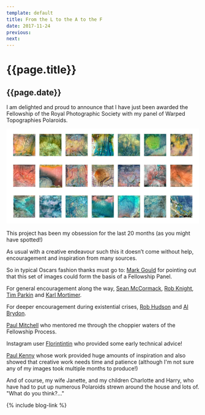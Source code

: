 ```yaml
---
template: default
title: From the L to the A to the F
date: 2017-11-24
previous:
next:
---
```


# {{page.title}}

## {{page.date}}

I am delighted and proud to announce that I have just been awarded the Fellowship of the Royal Photographic Society with my panel of Warped Topographies Polaroids.

![Fellowship Panel](october-2017-hanging-plan.webp "Fellowship Panel")

This project has been my obsession for the last 20 months (as you might have spotted!)

As usual with a creative endeavour such this it doesn’t come without help, encouragement and inspiration from many sources.

So in typical Oscars fashion thanks must go to: [Mark Gould](http://siark.com/) for pointing out that this set of images could form the basis of a Fellowship Panel.

For general encouragement along the way, [Sean McCormack](http://seanmcfoto.com/), [Rob Knight](http://www.rkphotographic.com/), [Tim Parkin](https://www.onlandscape.co.uk/) and [Karl Mortimer](http://www.karlmortimer.com/).

For deeper encouragement during existential crises, [Rob Hudson](http://www.robhudsonlandscape.net/) and [Al Brydon](http://www.robhudsonlandscape.net/).

[Paul Mitchell](http://www.paulmitchellphotography.co.uk/) who mentored me through the choppier waters of the Fellowship Process.

Instagram user [Florintintin](http://instagram.com/flointintin) who provided some early technical advice!

[Paul Kenny](http://www.paul-kenny.co.uk/) whose work provided huge amounts of inspiration and also showed that creative work needs time and patience (although I'm not sure any of my images took multiple months to produce!)

And of course, my wife Janette, and my children Charlotte and Harry, who have had to put up numerous Polaroids strewn around the house and lots of. "What do you think?…"

{% include blog-link %}